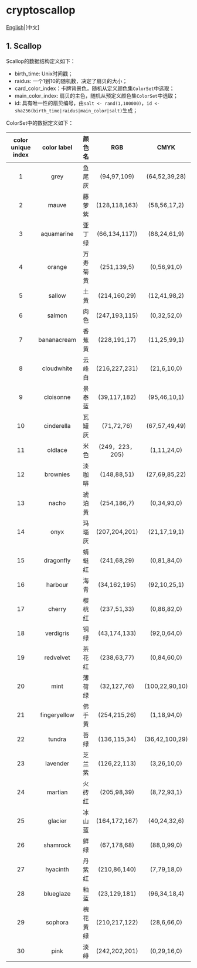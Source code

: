 # cryptoscallop

[English](README.md)|[中文]

## 1. Scallop

Scallop的数据结构定义如下：

- birth_time: Unix时间戳；
- raidus: 一个1到10的随机数，决定了扇贝的大小；
- card_color_index：卡牌背景色，随机从定义颜色集`ColorSet`中选取；
- main_color_index: 扇贝的主色，随机从预定义颜色集`ColorSet`中选取；
- id: 具有唯一性的扇贝编号，由`salt <- rand(1,100000)`，`id <- sha256(birth_time|raidus|main_color|salt)`生成；

ColorSet中的数据定义如下：

| color unique index | color label  |  颜色名  |       RGB       |      CMYK      |
|:------------------:|:------------:|:--------:|:---------------:|:--------------:|
|         1          |     grey     |  鱼尾灰  |   (94,97,109)   | (64,52,39,28)  |
|         2          |    mauve     |  藤萝紫  |  (128,118,163)  |  (58,56,17,2)  |
|         3          |  aquamarine  |  亚丁绿  |  (66,134,117))  |  (88,24,61,9)  |
|         4          |    orange    | 万寿菊黄 |   (251,139,5)   |  (0,56,91,0)   |
|         5          |    sallow    |   土黄   |  (214,160,29)   |  (12,41,98,2)  |
|         6          |    salmon    |   肉色   |  (247,193,115)  |  (0,32,52,0)   |
|         7          | bananacream  |  香蕉黄  |  (228,191,17)   |  (11,25,99,1)  |
|         8          |  cloudwhite  |  云峰白  |  (216,227,231)  |  (21,6,10,0)   |
|         9          |  cloisonne   |  景泰蓝  |  (39,117,182)   |  (95,46,10,1)  |
|         10         |  cinderella  |  瓦罐灰  |   (71,72,76)    | (67,57,49,49)  |
|         11         |   oldlace    |   米色   | (249，223，205) |  (1,11,24,0)   |
|         12         |   brownies   |  淡咖啡  |   (148,88,51)   | (27,69,85,22)  |
|         13         |    nacho     |  琥珀黄  |   (254,186,7)   |  (0,34,93,0)   |
|         14         |     onyx     |  玛瑙灰  |  (207,204,201)  |  (21,17,19,1)  |
|         15         |  dragonfly   |  蜻蜓红  |   (241,68,29)   |  (0,81,84,0)   |
|         16         |   harbour    |   海青   |  (34,162,195)   |  (92,10,25,1)  |
|         17         |    cherry    |  樱桃红  |   (237,51,33)   |  (0,86,82,0)   |
|         18         |  verdigris   |   铜绿   |  (43,174,133)   |  (92,0,64,0)   |
|         19         |  redvelvet   |  茶花红  |   (238,63,77)   |  (0,84,60,0)   |
|         20         |     mint     |  薄荷绿  |   (32,127,76)   | (100,22,90,10) |
|         21         | fingeryellow |  佛手黄  |  (254,215,26)   |  (1,18,94,0)   |
|         22         |    tundra    |   苔绿   |  (136,115,34)   | (36,42,100,29) |
|         23         |   lavender   |  芝兰紫  |  (126,22,113)   |  (3,26,10,0)   |
|         24         |   martian    |  火砖红  |   (205,98,39)   |  (8,72,93,1)   |
|         25         |   glacier    |  冰山蓝  |  (164,172,167)  |  (40,24,32,6)  |
|         26         |   shamrock   |   鲜绿   |   (67,178,68)   |  (88,0,99,0)   |
|         27         |   hyacinth   |  丹紫红  |  (210,86,140)   |  (7,79,18,0)   |
|         28         |  blueglaze   |   釉蓝   |  (23,129,181)   |  (96,34,18,4)  |
|         29         |   sophora    | 槐花黄绿 |  (210,217,122)  |  (28,6,66,0)   |
|         30         |     pink     |   淡绯   |  (242,202,201)  |  (0,29,16,0)   |
